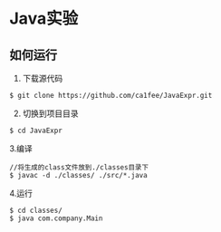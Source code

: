 # Java实验
## 如何运行
1. 下载源代码 
```
$ git clone https://github.com/ca1fee/JavaExpr.git
```
2. 切换到项目目录
```
$ cd JavaExpr
```
3.编译
```
//将生成的class文件放到./classes目录下
$ javac -d ./classes/ ./src/*.java
```
4.运行
```
$ cd classes/
$ java com.company.Main
```
